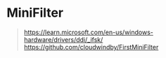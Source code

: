 # MiniFilter  
> https://learn.microsoft.com/en-us/windows-hardware/drivers/ddi/_ifsk/  
> https://github.com/cloudwindby/FirstMiniFilter  
